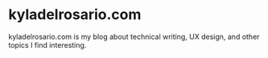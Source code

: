 # kyladelrosario.com

kyladelrosario.com is my blog about technical writing, UX design, and other topics I find interesting.
